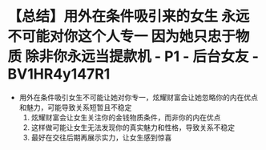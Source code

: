 # 【总结】用外在条件吸引来的女生 永远不可能对你这个人专一 因为她只忠于物质 除非你永远当提款机 - P1 - 后台女友 - BV1HR4y147R1

-   用外在条件吸引女生不可能让她对你专一，炫耀财富会让她忽略你的内在优点和魅力，可能导致关系短暂且不稳定
    1.  炫耀财富会让女生关注你的金钱物质条件，而非你的内在优点
    2.  这样做可能让女生无法发现你的真实魅力和性格，导致关系不稳定
    3.  最好在交往后期再展示实力，让女生感到惊喜